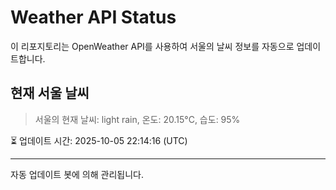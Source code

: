 
# Weather API Status

이 리포지토리는 OpenWeather API를 사용하여 서울의 날씨 정보를 자동으로 업데이트합니다.

## 현재 서울 날씨
> 서울의 현재 날씨: light rain, 온도: 20.15°C, 습도: 95%

⏳ 업데이트 시간: 2025-10-05 22:14:16 (UTC)

---
자동 업데이트 봇에 의해 관리됩니다.
